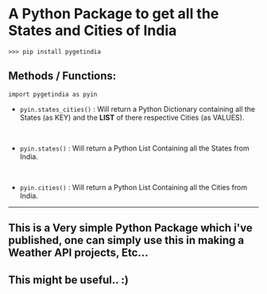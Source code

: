 # A Python Package to get all the States and Cities of India

`>>> pip install pygetindia` <br>


## Methods / Functions:

`import pygetindia as pyin`

- `pyin.states_cities()` : Will return a Python Dictionary containing all the States (as KEY) and the <strong>LIST</strong> of there respective Cities (as VALUES).

<br>

- `pyin.states()` : Will return a Python List Containing all the States from India.

<br>

- `pyin.cities()` : Will return a Python List Containing all the Cities from India.

<hr>

## This is a Very simple Python Package which i've published, one can simply use this in making a Weather API projects, Etc...

## This might be useful.. :)